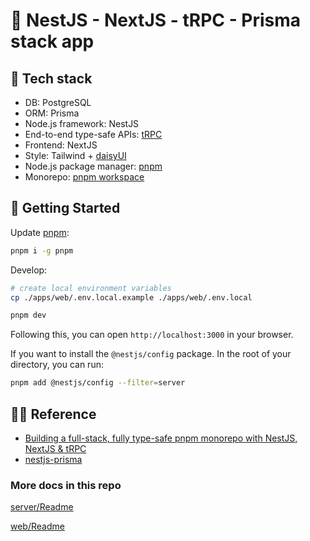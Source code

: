 # 🎏 NestJS - NextJS - tRPC - Prisma stack app

## 🍰 Tech stack

- DB: PostgreSQL
- ORM: Prisma
- Node.js framework: NestJS
- End-to-end type-safe APIs: [tRPC](https://trpc.io/)
- Frontend: NextJS
- Style: Tailwind + [daisyUI](https://daisyui.com/)
- Node.js package manager: [pnpm](https://pnpm.io)
- Monorepo: [pnpm workspace](https://pnpm.io/workspaces)

## 🥕 Getting Started

Update [pnpm](https://pnpm.io):

```sh
pnpm i -g pnpm
```

Develop:

```sh
# create local environment variables
cp ./apps/web/.env.local.example ./apps/web/.env.local

pnpm dev
```

Following this, you can open `http://localhost:3000` in your browser.

If you want to install the `@nestjs/config` package. In the root of your directory, you can run:

```sh
pnpm add @nestjs/config --filter=server
```

## 🧚‍♀️ Reference

- [Building a full-stack, fully type-safe pnpm monorepo with NestJS, NextJS & tRPC](https://www.tomray.dev/nestjs-nextjs-trpc)
- [nestjs-prisma](https://www.tomray.dev/nestjs-prisma)

### More docs in this repo

[server/Readme](/apps/server/README.md)

[web/Readme](/apps/web/README.md)
